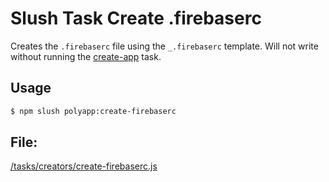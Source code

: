 

<!-- Start tasks/creators/create-firebaserc.js -->

# Slush Task Create .firebaserc

Creates the `.firebaserc` file using the `_.firebaserc` template. Will not write without running the [create-app](./create-app.md) task.

## Usage

```bash
$ npm slush polyapp:create-firebaserc
```

## File:
[/tasks/creators/create-firebaserc.js](../../../tasks/creators/create-firebaserc.js)

<!-- End tasks/creators/create-firebaserc.js -->

